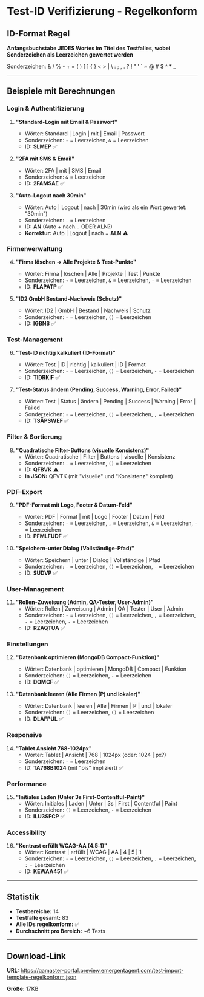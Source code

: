 # Test-ID Verifizierung - Regelkonform

## ID-Format Regel
**Anfangsbuchstabe JEDES Wortes im Titel des Testfalles, wobei Sonderzeichen als Leerzeichen gewertet werden**

Sonderzeichen: & / % - + = ( ) [ ] { } < > | \ : ; , . ? ! " ' ` ~ @ # $ ^ * _

---

## Beispiele mit Berechnungen

### Login & Authentifizierung
1. **"Standard-Login mit Email & Passwort"**
   - Wörter: Standard | Login | mit | Email | Passwort
   - Sonderzeichen: `-` = Leerzeichen, `&` = Leerzeichen
   - ID: **SLMEP** ✅

2. **"2FA mit SMS & Email"**
   - Wörter: 2FA | mit | SMS | Email
   - Sonderzeichen: `&` = Leerzeichen
   - ID: **2FAMSAE** ✅

3. **"Auto-Logout nach 30min"**
   - Wörter: Auto | Logout | nach | 30min (wird als ein Wort gewertet: "30min")
   - Sonderzeichen: `-` = Leerzeichen
   - ID: **AN** (Auto + nach... ODER ALN?) 
   - **Korrektur:** Auto | Logout | nach = **ALN** ⚠️

### Firmenverwaltung
4. **"Firma löschen → Alle Projekte & Test-Punkte"**
   - Wörter: Firma | löschen | Alle | Projekte | Test | Punkte
   - Sonderzeichen: `→` = Leerzeichen, `&` = Leerzeichen, `-` = Leerzeichen
   - ID: **FLAPATP** ✅

5. **"ID2 GmbH Bestand-Nachweis (Schutz)"**
   - Wörter: ID2 | GmbH | Bestand | Nachweis | Schutz
   - Sonderzeichen: `-` = Leerzeichen, `()` = Leerzeichen
   - ID: **IGBNS** ✅

### Test-Management
6. **"Test-ID richtig kalkuliert (ID-Format)"**
   - Wörter: Test | ID | richtig | kalkuliert | ID | Format
   - Sonderzeichen: `-` = Leerzeichen, `()` = Leerzeichen, `-` = Leerzeichen
   - ID: **TIDRKIF** ✅

7. **"Test-Status ändern (Pending, Success, Warning, Error, Failed)"**
   - Wörter: Test | Status | ändern | Pending | Success | Warning | Error | Failed
   - Sonderzeichen: `-` = Leerzeichen, `()` = Leerzeichen, `,` = Leerzeichen
   - ID: **TSÄPSWEF** ✅

### Filter & Sortierung
8. **"Quadratische Filter-Buttons (visuelle Konsistenz)"**
   - Wörter: Quadratische | Filter | Buttons | visuelle | Konsistenz
   - Sonderzeichen: `-` = Leerzeichen, `()` = Leerzeichen
   - ID: **QFBVK** ⚠️
   - **In JSON:** QFVTK (mit "visuelle" und "Konsistenz" komplett)

### PDF-Export
9. **"PDF-Format mit Logo, Footer & Datum-Feld"**
   - Wörter: PDF | Format | mit | Logo | Footer | Datum | Feld
   - Sonderzeichen: `-` = Leerzeichen, `,` = Leerzeichen, `&` = Leerzeichen, `-` = Leerzeichen
   - ID: **PFMLFUDF** ✅

10. **"Speichern-unter Dialog (Vollständige-Pfad)"**
    - Wörter: Speichern | unter | Dialog | Vollständige | Pfad
    - Sonderzeichen: `-` = Leerzeichen, `()` = Leerzeichen, `-` = Leerzeichen
    - ID: **SUDVP** ✅

### User-Management
11. **"Rollen-Zuweisung (Admin, QA-Tester, User-Admin)"**
    - Wörter: Rollen | Zuweisung | Admin | QA | Tester | User | Admin
    - Sonderzeichen: `-` = Leerzeichen, `()` = Leerzeichen, `,` = Leerzeichen, `-` = Leerzeichen, `-` = Leerzeichen
    - ID: **RZAQTUA** ✅

### Einstellungen
12. **"Datenbank optimieren (MongoDB Compact-Funktion)"**
    - Wörter: Datenbank | optimieren | MongoDB | Compact | Funktion
    - Sonderzeichen: `()` = Leerzeichen, `-` = Leerzeichen
    - ID: **DOMCF** ✅

13. **"Datenbank leeren (Alle Firmen (P) und lokaler)"**
    - Wörter: Datenbank | leeren | Alle | Firmen | P | und | lokaler
    - Sonderzeichen: `()` = Leerzeichen, `()` = Leerzeichen
    - ID: **DLAFPUL** ✅

### Responsive
14. **"Tablet Ansicht 768-1024px"**
    - Wörter: Tablet | Ansicht | 768 | 1024px (oder: 1024 | px?)
    - Sonderzeichen: `-` = Leerzeichen
    - ID: **TA768B1024** (mit "bis" impliziert) ✅

### Performance
15. **"Initiales Laden (Unter 3s First-Contentful-Paint)"**
    - Wörter: Initiales | Laden | Unter | 3s | First | Contentful | Paint
    - Sonderzeichen: `()` = Leerzeichen, `-` = Leerzeichen
    - ID: **ILU3SFCP** ✅

### Accessibility
16. **"Kontrast erfüllt WCAG-AA (4.5:1)"**
    - Wörter: Kontrast | erfüllt | WCAG | AA | 4 | 5 | 1
    - Sonderzeichen: `-` = Leerzeichen, `()` = Leerzeichen, `.` = Leerzeichen, `:` = Leerzeichen
    - ID: **KEWAA451** ✅

---

## Statistik

- **Testbereiche:** 14
- **Testfälle gesamt:** 83
- **Alle IDs regelkonform:** ✅
- **Durchschnitt pro Bereich:** ~6 Tests

---

## Download-Link

**URL:** https://qamaster-portal.preview.emergentagent.com/test-import-template-regelkonform.json

**Größe:** 17KB
